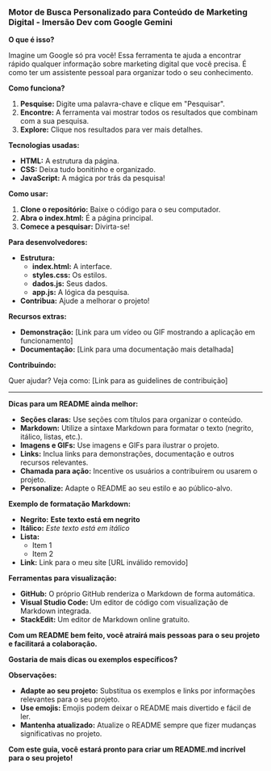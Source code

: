 ### **Motor de Busca Personalizado para Conteúdo de Marketing Digital - Imersão Dev com Google Gemini**

**O que é isso?**

Imagine um Google só pra você! Essa ferramenta te ajuda a encontrar rápido qualquer informação sobre marketing digital que você precisa. É como ter um assistente pessoal para organizar todo o seu conhecimento.

**Como funciona?**

1. **Pesquise:** Digite uma palavra-chave e clique em "Pesquisar".
2. **Encontre:** A ferramenta vai mostrar todos os resultados que combinam com a sua pesquisa.
3. **Explore:** Clique nos resultados para ver mais detalhes.

**Tecnologias usadas:**

* **HTML:** A estrutura da página.
* **CSS:** Deixa tudo bonitinho e organizado.
* **JavaScript:** A mágica por trás da pesquisa!

**Como usar:**

1. **Clone o repositório:** Baixe o código para o seu computador.
2. **Abra o index.html:** É a página principal.
3. **Comece a pesquisar:** Divirta-se!

**Para desenvolvedores:**

* **Estrutura:**
  * **index.html:** A interface.
  * **styles.css:** Os estilos.
  * **dados.js:** Seus dados.
  * **app.js:** A lógica da pesquisa.
* **Contribua:** Ajude a melhorar o projeto!

**Recursos extras:**

* **Demonstração:** [Link para um vídeo ou GIF mostrando a aplicação em funcionamento]
* **Documentação:** [Link para uma documentação mais detalhada]

**Contribuindo:**

Quer ajudar? Veja como: [Link para as guidelines de contribuição]

---

**Dicas para um README ainda melhor:**

* **Seções claras:** Use seções com títulos para organizar o conteúdo.
* **Markdown:** Utilize a sintaxe Markdown para formatar o texto (negrito, itálico, listas, etc.).
* **Imagens e GIFs:** Use imagens e GIFs para ilustrar o projeto.
* **Links:** Inclua links para demonstrações, documentação e outros recursos relevantes.
* **Chamada para ação:** Incentive os usuários a contribuírem ou usarem o projeto.
* **Personalize:** Adapte o README ao seu estilo e ao público-alvo.

**Exemplo de formatação Markdown:**

* **Negrito:** **Este texto está em negrito**
* **Itálico:** *Este texto está em itálico*
* **Lista:**
  * Item 1
  * Item 2
* **Link:** Link para o meu site [URL inválido removido]

**Ferramentas para visualização:**

* **GitHub:** O próprio GitHub renderiza o Markdown de forma automática.
* **Visual Studio Code:** Um editor de código com visualização de Markdown integrada.
* **StackEdit:** Um editor de Markdown online gratuito.

**Com um README bem feito, você atrairá mais pessoas para o seu projeto e facilitará a colaboração.**

**Gostaria de mais dicas ou exemplos específicos?**

**Observações:**

* **Adapte ao seu projeto:** Substitua os exemplos e links por informações relevantes para o seu projeto.
* **Use emojis:** Emojis podem deixar o README mais divertido e fácil de ler.
* **Mantenha atualizado:** Atualize o README sempre que fizer mudanças significativas no projeto.

**Com este guia, você estará pronto para criar um README.md incrível para o seu projeto!**
